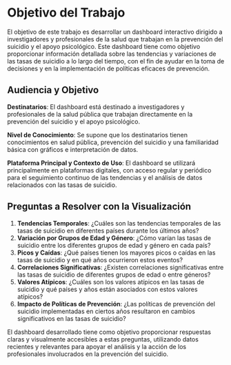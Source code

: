 # Objetivo del Trabajo

El objetivo de este trabajo es desarrollar un dashboard interactivo dirigido a investigadores y profesionales de la salud que trabajan en la prevención del suicidio y el apoyo psicológico. Este dashboard tiene como objetivo proporcionar información detallada sobre las tendencias y variaciones de las tasas de suicidio a lo largo del tiempo, con el fin de ayudar en la toma de decisiones y en la implementación de políticas eficaces de prevención.

## Audiencia y Objetivo

**Destinatarios**: El dashboard está destinado a investigadores y profesionales de la salud pública que trabajan directamente en la prevención del suicidio y el apoyo psicológico.

**Nivel de Conocimiento**: Se supone que los destinatarios tienen conocimientos en salud pública, prevención del suicidio y una familiaridad básica con gráficos e interpretación de datos.

**Plataforma Principal y Contexto de Uso**: El dashboard se utilizará principalmente en plataformas digitales, con acceso regular y periódico para el seguimiento continuo de las tendencias y el análisis de datos relacionados con las tasas de suicidio.

## Preguntas a Resolver con la Visualización

1. **Tendencias Temporales**: ¿Cuáles son las tendencias temporales de las tasas de suicidio en diferentes países durante los últimos años?
2. **Variación por Grupos de Edad y Género**: ¿Cómo varían las tasas de suicidio entre los diferentes grupos de edad y género en cada país?
3. **Picos y Caídas**: ¿Qué países tienen los mayores picos o caídas en las tasas de suicidio y en qué años ocurrieron estos eventos?
4. **Correlaciones Significativas**: ¿Existen correlaciones significativas entre las tasas de suicidio de diferentes grupos de edad o entre géneros?
5. **Valores Atípicos**: ¿Cuáles son los valores atípicos en las tasas de suicidio y qué países y años están asociados con estos valores atípicos?
6. **Impacto de Políticas de Prevención**: ¿Las políticas de prevención del suicidio implementadas en ciertos años resultaron en cambios significativos en las tasas de suicidio?

El dashboard desarrollado tiene como objetivo proporcionar respuestas claras y visualmente accesibles a estas preguntas, utilizando datos recientes y relevantes para apoyar el análisis y la acción de los profesionales involucrados en la prevención del suicidio.